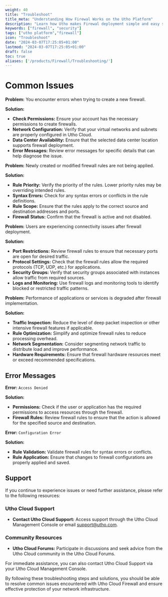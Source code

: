 ```yaml
---
weight: 40
title: "Troubleshoot"
title_meta: "Understanding How Firewal Works on the Utho Platform"
description: "Learn how Utho makes Firewal deployment simple and easy so you easily anticipate your cloud infrastructure security"
keywords: ["firewall", "security"]
tags: ["utho platform","firewall"]
icon: "Troubleshoot"
date: "2024-03-07T17:25:05+01:00"
lastmod: "2024-03-07T17:25:05+01:00"
draft: false
toc: true
aliases: ['/products/Firewall/Troubleshooting/']
---
```


<!-- # Troubleshooting Guide for Utho Cloud Firewall -->

# Common Issues

<!-- ### 1. Unable to Create Firewall -->
**Problem:** You encounter errors when trying to create a new firewall.

**Solution:**
- **Check Permissions:** Ensure your account has the necessary permissions to create firewalls.
- **Network Configuration:** Verify that your virtual networks and subnets are properly configured in Utho Cloud.
- **Data Center Availability:** Ensure that the selected data center location supports firewall deployment.
- **Error Messages:** Review error messages for specific details that can help diagnose the issue.

<!-- ### 2. Firewall Rules Not Applied -->
**Problem:** Newly created or modified firewall rules are not being applied.

**Solution:**
- **Rule Priority:** Verify the priority of the rules. Lower priority rules may be overriding intended rules.
- **Syntax Errors:** Check for any syntax errors or conflicts in the rule definitions.
- **Rule Scope:** Ensure that the rules apply to the correct source and destination addresses and ports.
- **Firewall Status:** Confirm that the firewall is active and not disabled.

<!-- ### 3. Connectivity Issues -->
**Problem:** Users are experiencing connectivity issues after firewall deployment.

**Solution:**
- **Port Restrictions:** Review firewall rules to ensure that necessary ports are open for desired traffic.
- **Protocol Settings:** Check that the firewall rules allow the required protocols (TCP, UDP, etc.) for applications.
- **Security Groups:** Verify that security groups associated with instances allow traffic from required sources.
- **Logs and Monitoring:** Use firewall logs and monitoring tools to identify blocked or restricted traffic patterns.

<!-- ### 4. Performance Degradation -->
**Problem:** Performance of applications or services is degraded after firewall implementation.

**Solution:**
- **Traffic Inspection:** Reduce the level of deep packet inspection or other intensive firewall features if applicable.
- **Rule Optimization:** Simplify and optimize firewall rules to reduce processing overhead.
- **Network Segmentation:** Consider segmenting network traffic to distribute load and improve performance.
- **Hardware Requirements:** Ensure that firewall hardware resources meet or exceed recommended specifications.

## Error Messages

<!-- ### 1. Access Denied -->
**Error:** `Access Denied`

**Solution:**
- **Permissions:** Check if the user or application has the required permissions to access resources through the firewall.
- **Firewall Rules:** Review firewall rules to ensure that the action is allowed for the specified source and destination.

<!-- ### 2. Configuration Error -->
**Error:** `Configuration Error`

**Solution:**
- **Rule Validation:** Validate firewall rules for syntax errors or conflicts.
- **Rule Application:** Ensure that changes to firewall configurations are properly applied and saved.

## Support

If you continue to experience issues or need further assistance, please refer to the following resources:

<!-- ### Utho Cloud Documentation
- **Firewall Documentation:** [Utho Cloud Firewall Documentation](#) *(Replace with actual link)* -->

### Utho Cloud Support
- **Contact Utho Cloud Support:** Access support through the Utho Cloud Management Console or email support@utho.com.

### Community Resources
- **Utho Cloud Forums:** Participate in discussions and seek advice from the Utho Cloud community in the Utho Cloud Forums.

For immediate assistance, you can also contact Utho Cloud Support via your Utho Cloud Management Console.

By following these troubleshooting steps and solutions, you should be able to resolve common issues encountered with Utho Cloud Firewall and ensure effective protection of your network infrastructure.
